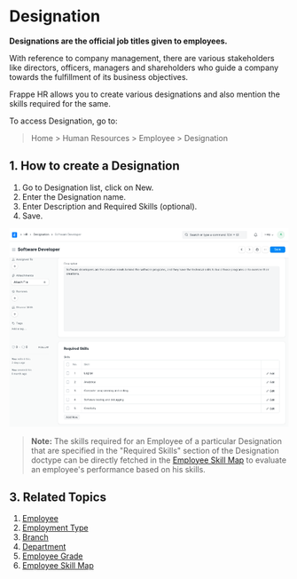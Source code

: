 
# Designation



**Designations are the official job titles given to employees.**

With reference to company management, there are various stakeholders like directors, officers, managers and shareholders who guide a company towards the fulfillment of its business objectives.

Frappe HR allows you to create various designations and also mention the skills required for the same.

To access Designation, go to:


> Home > Human Resources > Employee > Designation
> 
> 

## 1. How to create a Designation

1. Go to Designation list, click on New.
2. Enter the Designation name.
3. Enter Description and Required Skills (optional).
4. Save.

![Designation](/files/designation.png)


> **Note:** The skills required for an Employee of a particular Designation that are specified in the "Required Skills" section of the Designation doctype can be directly fetched in the [Employee Skill Map](/docs/en/human-resources/employee_skill_map) to evaluate an employee's performance based on his skills.
> 
> 

## 3. Related Topics

1. [Employee](/docs/en/human-resources/employee)
2. [Employment Type](/docs/en/human-resources/employment-type)
3. [Branch](/docs/en/human-resources/branch)
4. [Department](/docs/en/human-resources/department)
5. [Employee Grade](/docs/en/human-resources/employee-grade)
6. [Employee Skill Map](/docs/en/human-resources/employee_skill_map)




